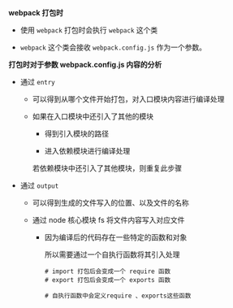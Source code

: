 **webpack 打包时**

+ 使用 `webpack` 打包时会执行  `webpack`  这个类

+ `webpack` 这个类会接收 `webpack.config.js` 作为一个参数。



**打包时对于参数 webpack.config.js 内容的分析** 

- 通过 `entry`

  + 可以得到从哪个文件开始打包，对入口模块内容进行编译处理

  - 如果在入口模块中还引入了其他的模块

    + 得到引入模块的路径
    
    + 进入依赖模块进行编译处理
    
    若依赖模块中还引入了其他模块，则重复此步骤

- 通过 `output`

  + 可以得到生成的文件写入的位置、以及文件的名称

  + 通过 node 核心模块 fs 将文件内容写入对应文件
  
    + 因为编译后的代码存在一些特定的函数和对象
  
      所以需要通过一个自执行函数将其引入处理
  
      ```shell
      # import 打包后会变成一个 require 函数
      # export 打包后会变成一个 exports 函数
      
      # 自执行函数中会定义require 、exports这些函数
      ```





